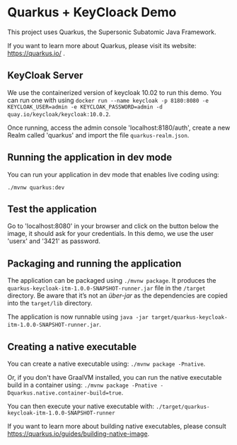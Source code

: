 # Quarkus + KeyCloack Demo

This project uses Quarkus, the Supersonic Subatomic Java Framework.

If you want to learn more about Quarkus, please visit its website: https://quarkus.io/ .

## KeyCloak Server

We use the containerized version of keycloak 10.02 to run this demo. 
You can run one with using `docker run --name keycloak -p 8180:8080 -e KEYCLOAK_USER=admin -e KEYCLOAK_PASSWORD=admin -d quay.io/keycloak/keycloak:10.0.2`.

Once running, access the admin console 'localhost:8180/auth', create a new Realm called 'quarkus' and import the file `quarkus-realm.json`.

## Running the application in dev mode

You can run your application in dev mode that enables live coding using:
```
./mvnw quarkus:dev
```

## Test the application

Go to 'localhost:8080' in your browser and click on the button below the image, it should ask for your credentials.
In this demo, we use the user 'userx' and '3421' as password.

## Packaging and running the application

The application can be packaged using `./mvnw package`.
It produces the `quarkus-keycloak-itm-1.0.0-SNAPSHOT-runner.jar` file in the `/target` directory.
Be aware that it’s not an _über-jar_ as the dependencies are copied into the `target/lib` directory.

The application is now runnable using `java -jar target/quarkus-keycloak-itm-1.0.0-SNAPSHOT-runner.jar`.

## Creating a native executable

You can create a native executable using: `./mvnw package -Pnative`.

Or, if you don't have GraalVM installed, you can run the native executable build in a container using: `./mvnw package -Pnative -Dquarkus.native.container-build=true`.

You can then execute your native executable with: `./target/quarkus-keycloak-itm-1.0.0-SNAPSHOT-runner`

If you want to learn more about building native executables, please consult https://quarkus.io/guides/building-native-image.